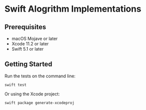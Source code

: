 # Swift Alogrithm Implementations

## Prerequisites

- macOS Mojave or later
- Xcode 11.2 or later
- Swift 5.1 or later

## Getting Started

Run the tests on the command line:

```shell
swift test
```

Or using the Xcode project:

```shell
swift package generate-xcodeproj
```

